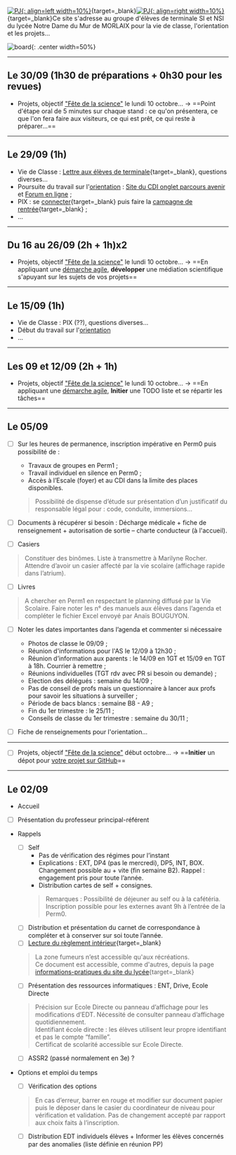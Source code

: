 
[![PJ](images/undraw_Team_re_0bfe.svg "# TEAM - TSI-NSI_2022-2023"){: align=left width=10%}](){target=_blank}[![PJ](images/undraw_Mailbox_re_dvds.svg "@ecmorlaix.fr"){: align=right width=10%}](mailto:@ecmorlaix.fr){target=_blank}Ce site s'adresse au groupe d'élèves de terminale SI et NSI du lycée Notre Dame du Mur de MORLAIX pour la vie de classe, l'orientation et les projets...

![board](images/undraw_right_direction_tge8.svg){: .center width=50%}
***
## Le 30/09 (1h30 de préparations + 0h30 pour les revues)

- Projets, objectif ["Fête de la science"](./fete_de_la_science) le lundi 10 octobre... -> ==Point d'étape oral de 5 minutes sur chaque stand : ce qu'on présentera, ce que l'on fera faire aux visiteurs, ce qui est prêt, ce qui reste à préparer...==

***
## Le 29/09 (1h)

- Vie de Classe : [Lettre aux élèves de terminale](./pdf/Lettre_aux_terminales.pdf){target=_blank}, questions diverses...
- Poursuite du travail sur l'[orientation](./orientation) : [Site du CDI onglet parcours avenir](./orientation#sites-du-cdi) et [Forum en ligne](./orientation#forum-en-ligne) ;
- PIX : se [connecter](https://pix.fr/){target=_blank} puis faire la [campagne de rentrée](https://app.pix.fr/campagnes/GKLEHW391){target=_blank} ;
- ...
***
## Du 16 au 26/09 (2h + 1h)x2

- Projets, objectif ["Fête de la science"](./fete_de_la_science) le lundi 10 octobre... -> ==En appliquant une [démarche agile](./fete_de_la_science/#demarche), **développer** une médiation scientifique s'apuyant sur les sujets de vos projets==


***
## Le 15/09 (1h)

- Vie de Classe : PIX (??), questions diverses...
- Début du travail sur l'[orientation](./orientation)
- ...

***
## Les 09 et 12/09 (2h + 1h)

- Projets, objectif ["Fête de la science"](./fete_de_la_science) le lundi 10 octobre... -> ==En appliquant une [démarche agile](./fete_de_la_science/#demarche), **Initier** une TODO liste et se répartir les tâches==

***
## Le 05/09

- [ ] Sur les heures de permanence, inscription impérative en Perm0 puis possibilité de :
    -	Travaux de groupes en Perm1 ;
    -	Travail individuel en silence en Perm0 ;
    -	Accès à l’Escale (foyer) et au CDI dans la limite des places disponibles.
    > Possibilité de dispense d’étude sur présentation d’un justificatif du responsable légal pour : code, conduite, immersions… 
- [ ] Documents à récupérer si besoin : Décharge médicale + fiche de renseignement + autorisation de sortie – charte conducteur (à l'accueil).

- [ ] Casiers
> Constituer des binômes. Liste à transmettre à Marilyne Rocher.
> Attendre d’avoir un casier affecté par la vie scolaire (affichage rapide dans l’atrium).

- [ ] Livres
> A chercher en Perm1 en respectant le planning diffusé par la Vie Scolaire.
> Faire noter les n° des manuels aux élèves dans l’agenda et compléter le fichier Excel envoyé par Anaïs BOUGUYON.

- [ ] Noter les dates importantes dans l’agenda et commenter si nécessaire
    - Photos de classe le 09/09 ;
    - Réunion d'informations pour l'AS le 12/09 à 12h30 ;
    - Réunion d’information aux parents :  le 14/09 en 1GT et 15/09 en TGT à 18h. Courrier à remettre ;
    - Réunions individuelles (TGT rdv avec PR si besoin ou demande) ;
    - Election des délégués : semaine du 14/09 ;
    - Pas de conseil de profs mais un questionnaire à lancer aux profs pour savoir les situations à surveiller ;
    - Période de bacs blancs : semaine B8 - A9 ;
    - Fin du 1er trimestre : le 25/11 ;  
    - Conseils de classe du 1er trimestre : semaine du 30/11 ;
    
- [ ] Fiche de renseignements pour l'orientation...
<!-- 
LISTE DES DOCUMENTS A PREVOIR

•	[x] Cartes de self dans le casier du PP
•	[x] Liste de classe avec groupes et options dans le mail
•	[x] EDT individuels dans le casier du PP
•	[x] Liste de classe pour casiers dans le casier du PP
•	[x] Courrier Réunion Parents 1GT-TGT dans le casier du PP
•	[x] Règlement intérieur via Ecole Directe
•	[x] Carnets de correspondance et règlement intérieur à récupérer en Perm1
•	[ ] Charte du conducteur à l'accueil -->

***

- [ ] Projets, objectif ["Fête de la science"](./fete_de_la_science) début octobre... -> ==**Initier** un dépot pour [votre projet sur GitHub](./github)==

***
## Le 02/09

- Accueil
- [ ] Présentation du professeur principal-référent
- Rappels
    -	[ ] Self
       -	Pas de vérification des régimes pour l’instant
       -	Explications : EXT, DP4 (pas le mercredi), DP5, INT, BOX. Changement possible au + vite (fin semaine B2). Rappel : engagement pris pour toute l’année.
       -	Distribution cartes de self + consignes.
      > Remarques : Possibilité de déjeuner au self ou à la cafétéria. Inscription possible pour les externes avant 9h à l’entrée de la Perm0.
    - [ ] Distribution et présentation du carnet de correspondance à compléter et à conserver sur soi toute l’année.
    - [ ] [Lecture du règlement intérieur](https://www.ecmorlaix.fr/uploads/2018/09/reglement-interieur-rentree-2022-lycee.pdf){target=_blank}
    > La zone fumeurs n’est accessible qu'aux récréations.  
    > Ce document est accessible, comme d'autres, depuis la page [informations-pratiques du site du lycée](https://www.ecmorlaix.fr/nos-etablissements/lycee-notre-dame-du-mur/informations-pratiques/){target=_blank}

    - [ ] Présentation des ressources informatiques : ENT, Drive, Ecole Directe
    > Précision sur Ecole Directe ou panneau d’affichage pour les modifications d’EDT. Nécessité de consulter panneau d’affichage quotidiennement.  
    > Identifiant école directe : les élèves utilisent leur propre identifiant et pas le compte “famille”.  
    > Certificat de scolarité accessible sur Ecole Directe.

    - [ ] ASSR2 (passé normalement en 3e) ?

-	Options et emploi du temps
    - [ ] Vérification des options
    > En cas d’erreur, barrer en rouge et modifier sur document papier puis le déposer dans le casier du coordinateur de niveau pour vérification et validation.
    > Pas de changement accepté par rapport aux choix faits à l’inscription.
    - [ ] Distribution EDT individuels élèves + Informer les élèves concernés par des anomalies (liste définie en réunion PP)




